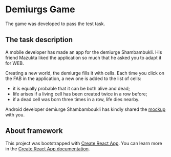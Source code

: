 # Demiurgs Game
The game was developed to pass the test task.

## The task description
A mobile developer has made an app for the demiurge Shambambukli.
His friend Mazukta liked the application so much that he asked you to adapt it for WEB.
 
Creating a new world, the demiurge fills it with cells. Each time you click on the FAB in the application, a new one is added to the list of cells:

- it is equally probable that it can be both alive and dead;
- life arises if a living cell has been created twice in a row before;
- if a dead cell was born three times in a row, life dies nearby.
 
Android developer demiurge Shambamboukli has kindly shared the [mockup](https://www.figma.com/file/RNGiOtbn0Iiyjt82BwMXWX/%D0%9F%D1%80%D0%B8%D0%BB%D0%BE%D0%B6%D0%B5%D0%BD%D0%B8%D0%B5-%D0%B4%D0%BB%D1%8F-%D0%B4%D0%B5%D0%BC%D0%B8%D1%83%D1%80%D0%B3%D0%B0-%D0%A8%D0%B0%D0%BC%D0%B1%D0%B0%D0%BC%D0%B1%D1%83%D0%BA%D0%BB%D0%B8?node-id=0%3A1) with you.

## About framework
This project was bootstrapped with [Create React App](https://github.com/facebook/create-react-app).
You can learn more in the [Create React App documentation](https://facebook.github.io/create-react-app/docs/getting-started).
